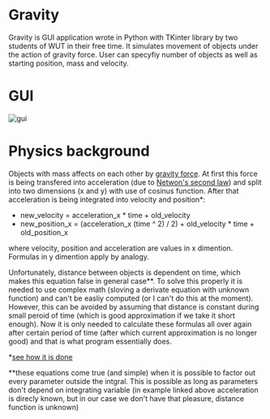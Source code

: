 # Gravity
Gravity is GUI application wrote in Python with TKinter library by two students of WUT in their free time. It simulates movement of objects under the action of gravity force. User can specyfiy number of objects as well as starting position, mass and velocity.
# GUI
![gui](https://user-images.githubusercontent.com/50463656/76630327-23228a80-6540-11ea-9faf-f4bb28d95c75.PNG)

# Physics background
Objects with mass affects on each other by [gravity force](https://en.wikipedia.org/wiki/Newton%27s_law_of_universal_gravitation). At first this force is being transfered into acceleration (due to [Netwon's second law](https://en.wikipedia.org/wiki/Newton%27s_laws_of_motion#Newton's_second_law)) and split into two dimensions (x and y) with use of cosinus function. After that acceleration is being integrated into velocity and position*:
  * new_velocity = acceleration_x * time + old_velocity
  * new_position_x = (acceleration_x (time ^ 2) / 2) + old_velocity * time + old_position_x
 
 
 where velocity, position and acceleration are values in x dimention. Formulas in y dimention apply by analogy.
 
 
Unfortunately, distance between objects is dependent on time, which makes this equation false in general case**. To solve this properly it is needed to use complex math (sloving a derivate equation with unknown function) and can't be easliy computed (or I can't do this at the moment). However, this can be avoided by assuming that distance is constant during small peroid of time (which is good approximation if we take it short enough). Now it is only needed to calculate these formulas all over again after certain period of time (after which current approximation is no longer good) and that is what program essentially does.


*[see how it is done](https://openstax.org/books/university-physics-volume-1/pages/3-6-finding-velocity-and-displacement-from-acceleration)

**these equations come true (and simple) when it is possible to factor out every parameter outside the intgral. This is possible as long as parameters don't depend on integrating variable (in example linked above acceleration is direcly known, but in our case we don't have that pleasure, distance function is unknown)

